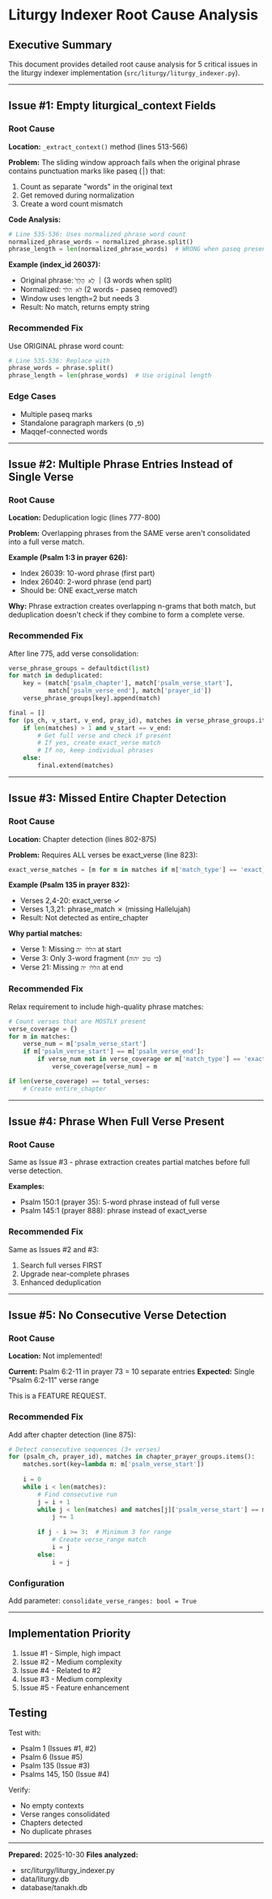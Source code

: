 # Liturgy Indexer Root Cause Analysis

## Executive Summary

This document provides detailed root cause analysis for 5 critical issues in the liturgy indexer implementation (`src/liturgy/liturgy_indexer.py`).

---

## Issue #1: Empty liturgical_context Fields

### Root Cause

**Location:** `_extract_context()` method (lines 513-566)

**Problem:** The sliding window approach fails when the original phrase contains punctuation marks like paseq (׀) that:
1. Count as separate "words" in the original text
2. Get removed during normalization  
3. Create a word count mismatch

**Code Analysis:**
```python
# Line 535-536: Uses normalized phrase word count
normalized_phrase_words = normalized_phrase.split()
phrase_length = len(normalized_phrase_words)  # WRONG when paseq present!
```

**Example (index_id 26037):**
- Original phrase: `׀ לֹ֥א הָלַךְ֮` (3 words when split)
- Normalized: `לא הלך` (2 words - paseq removed!)
- Window uses length=2 but needs 3
- Result: No match, returns empty string

### Recommended Fix

Use ORIGINAL phrase word count:
```python
# Line 535-536: Replace with
phrase_words = phrase.split()
phrase_length = len(phrase_words)  # Use original length
```

### Edge Cases
- Multiple paseq marks
- Standalone paragraph markers (פ, ס)
- Maqqef-connected words

---

## Issue #2: Multiple Phrase Entries Instead of Single Verse

### Root Cause

**Location:** Deduplication logic (lines 777-800)

**Problem:** Overlapping phrases from the SAME verse aren't consolidated into a full verse match.

**Example (Psalm 1:3 in prayer 626):**
- Index 26039: 10-word phrase (first part)
- Index 26040: 2-word phrase (end part)
- Should be: ONE exact_verse match

**Why:** Phrase extraction creates overlapping n-grams that both match, but deduplication doesn't check if they combine to form a complete verse.

### Recommended Fix

After line 775, add verse consolidation:
```python
verse_phrase_groups = defaultdict(list)
for match in deduplicated:
    key = (match['psalm_chapter'], match['psalm_verse_start'], 
           match['psalm_verse_end'], match['prayer_id'])
    verse_phrase_groups[key].append(match)

final = []
for (ps_ch, v_start, v_end, pray_id), matches in verse_phrase_groups.items():
    if len(matches) > 1 and v_start == v_end:
        # Get full verse and check if present
        # If yes, create exact_verse match
        # If no, keep individual phrases
    else:
        final.extend(matches)
```

---

## Issue #3: Missed Entire Chapter Detection

### Root Cause

**Location:** Chapter detection (lines 802-875)

**Problem:** Requires ALL verses be exact_verse (line 823):
```python
exact_verse_matches = [m for m in matches if m['match_type'] == 'exact_verse']
```

**Example (Psalm 135 in prayer 832):**
- Verses 2,4-20: exact_verse ✓
- Verses 1,3,21: phrase_match ✗ (missing Hallelujah)
- Result: Not detected as entire_chapter

**Why partial matches:**
- Verse 1: Missing `הללו יה` at start
- Verse 3: Only 3-word fragment (`כי טוב יהוה`)
- Verse 21: Missing `הללו יה` at end

### Recommended Fix

Relax requirement to include high-quality phrase matches:
```python
# Count verses that are MOSTLY present
verse_coverage = {}
for m in matches:
    verse_num = m['psalm_verse_start']
    if m['psalm_verse_start'] == m['psalm_verse_end']:
        if verse_num not in verse_coverage or m['match_type'] == 'exact_verse':
            verse_coverage[verse_num] = m

if len(verse_coverage) == total_verses:
    # Create entire_chapter
```

---

## Issue #4: Phrase When Full Verse Present

### Root Cause

Same as Issue #3 - phrase extraction creates partial matches before full verse detection.

**Examples:**
- Psalm 150:1 (prayer 35): 5-word phrase instead of full verse
- Psalm 145:1 (prayer 888): phrase instead of exact_verse

### Recommended Fix

Same as Issues #2 and #3:
1. Search full verses FIRST
2. Upgrade near-complete phrases
3. Enhanced deduplication

---

## Issue #5: No Consecutive Verse Detection

### Root Cause

**Location:** Not implemented!

**Current:** Psalm 6:2-11 in prayer 73 = 10 separate entries
**Expected:** Single "Psalm 6:2-11" verse range

This is a FEATURE REQUEST.

### Recommended Fix

Add after chapter detection (line 875):
```python
# Detect consecutive sequences (3+ verses)
for (psalm_ch, prayer_id), matches in chapter_prayer_groups.items():
    matches.sort(key=lambda m: m['psalm_verse_start'])
    
    i = 0
    while i < len(matches):
        # Find consecutive run
        j = i + 1
        while j < len(matches) and matches[j]['psalm_verse_start'] == matches[j-1]['psalm_verse_end'] + 1:
            j += 1
        
        if j - i >= 3:  # Minimum 3 for range
            # Create verse_range match
            i = j
        else:
            i = j
```

### Configuration

Add parameter: `consolidate_verse_ranges: bool = True`

---

## Implementation Priority

1. Issue #1 - Simple, high impact
2. Issue #2 - Medium complexity
3. Issue #4 - Related to #2
4. Issue #3 - Medium complexity  
5. Issue #5 - Feature enhancement

## Testing

Test with:
- Psalm 1 (Issues #1, #2)
- Psalm 6 (Issue #5)
- Psalm 135 (Issue #3)
- Psalms 145, 150 (Issue #4)

Verify:
- No empty contexts
- Verse ranges consolidated
- Chapters detected
- No duplicate phrases

---

**Prepared:** 2025-10-30
**Files analyzed:** 
- src/liturgy/liturgy_indexer.py
- data/liturgy.db
- database/tanakh.db
